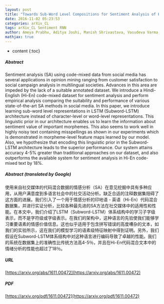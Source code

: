 ```yaml
---
layout: post
title: "Towards Sub-Word Level Compositions for Sentiment Analysis of Hindi-English Code Mixed Text"
date: 2016-11-02 05:23:53
categories: arXiv_CL
tags: arXiv_CL Sentiment RNN
author: Ameya Prabhu, Aditya Joshi, Manish Shrivastava, Vasudeva Varma
mathjax: true
---
```


* content
{:toc}

##### Abstract
Sentiment analysis (SA) using code-mixed data from social media has several applications in opinion mining ranging from customer satisfaction to social campaign analysis in multilingual societies. Advances in this area are impeded by the lack of a suitable annotated dataset. We introduce a Hindi-English (Hi-En) code-mixed dataset for sentiment analysis and perform empirical analysis comparing the suitability and performance of various state-of-the-art SA methods in social media. In this paper, we introduce learning sub-word level representations in LSTM (Subword-LSTM) architecture instead of character-level or word-level representations. This linguistic prior in our architecture enables us to learn the information about sentiment value of important morphemes. This also seems to work well in highly noisy text containing misspellings as shown in our experiments which is demonstrated in morpheme-level feature maps learned by our model. Also, we hypothesize that encoding this linguistic prior in the Subword-LSTM architecture leads to the superior performance. Our system attains accuracy 4-5% greater than traditional approaches on our dataset, and also outperforms the available system for sentiment analysis in Hi-En code-mixed text by 18%.

##### Abstract (translated by Google)
使用来自社交媒体的代码混合数据的情感分析（SA）在意见挖掘中具有多种应用，从用户满意度到多语言社会中的社交活动分析。缺乏合适的注释数据集阻碍了这方面的进展。我们引入了一个用于情感分析的印地语 - 英语（Hi-En）代码混合数据集，并进行实证分析，比较各种最先进的SA方法在社交媒体中的适用性和性能。在本文中，我们介绍了LSTM（Subword-LSTM）体系结构中的学习子字级表示，而不是字符级或字级表示。在我们的架构中，这种语言的先验使我们能够学习重要语素的情感价值信息。这也似乎适用于包含拼写错误的高度嘈杂的文本，如我们的实验所示，这在我们的模型学习的语素级特征映射中得到证明。另外，我们假设在Subword-LSTM体系结构中对这种语言进行编码导致了卓越的性能。我们的系统在数据集上的准确性比传统方法高4-5％，并且在Hi-En代码混合文本中的情绪分析的性能也超过了18％。

##### URL
[https://arxiv.org/abs/1611.00472](https://arxiv.org/abs/1611.00472)

##### PDF
[https://arxiv.org/pdf/1611.00472](https://arxiv.org/pdf/1611.00472)

